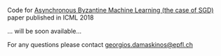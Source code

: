 Code for [Asynchronous Byzantine Machine Learning (the case of SGD)](http://proceedings.mlr.press/v80/damaskinos18a.html) paper published in ICML 2018

... will be soon available...

For any questions please contact georgios.damaskinos@epfl.ch
